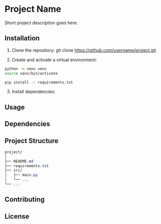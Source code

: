 # Project Name

Short project description goes here.

## Installation

1. Clone the repository:
git clone https://github.com/username/project.git

2. Create and activate a virtual environment:
```bash
python -m venv venv
source venv/bin/activate

pip install -r requirements.txt
```
3. Install dependencies:


## Usage


## Dependencies


## Project Structure

```css
project/
│
├── README.md
├── requirements.txt
├── src/
│   ├── main.py
│   └── ...
└── ...
```


## Contributing


## License